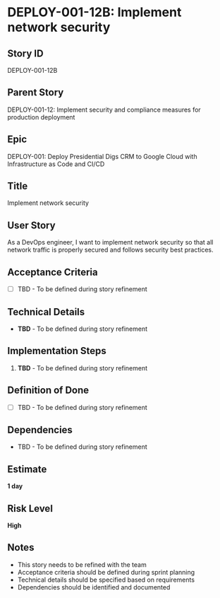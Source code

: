 # DEPLOY-001-12B: Implement network security

## Story ID
DEPLOY-001-12B

## Parent Story
DEPLOY-001-12: Implement security and compliance measures for production deployment

## Epic
DEPLOY-001: Deploy Presidential Digs CRM to Google Cloud with Infrastructure as Code and CI/CD

## Title
Implement network security

## User Story
As a DevOps engineer, I want to implement network security so that all network traffic is properly secured and follows security best practices.

## Acceptance Criteria
- [ ] TBD - To be defined during story refinement

## Technical Details
- **TBD** - To be defined during story refinement

## Implementation Steps
1. **TBD** - To be defined during story refinement

## Definition of Done
- [ ] TBD - To be defined during story refinement

## Dependencies
- TBD - To be defined during story refinement

## Estimate
**1 day**

## Risk Level
**High**

## Notes
- This story needs to be refined with the team
- Acceptance criteria should be defined during sprint planning
- Technical details should be specified based on requirements
- Dependencies should be identified and documented
